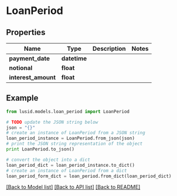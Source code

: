 # LoanPeriod


## Properties
Name | Type | Description | Notes
------------ | ------------- | ------------- | -------------
**payment_date** | **datetime** |  | 
**notional** | **float** |  | 
**interest_amount** | **float** |  | 

## Example

```python
from lusid.models.loan_period import LoanPeriod

# TODO update the JSON string below
json = "{}"
# create an instance of LoanPeriod from a JSON string
loan_period_instance = LoanPeriod.from_json(json)
# print the JSON string representation of the object
print LoanPeriod.to_json()

# convert the object into a dict
loan_period_dict = loan_period_instance.to_dict()
# create an instance of LoanPeriod from a dict
loan_period_form_dict = loan_period.from_dict(loan_period_dict)
```
[[Back to Model list]](../README.md#documentation-for-models) [[Back to API list]](../README.md#documentation-for-api-endpoints) [[Back to README]](../README.md)


